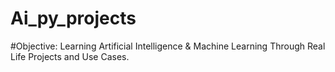 # Ai_py_projects

#Objective: Learning Artificial Intelligence & Machine Learning Through Real Life Projects and Use Cases.
